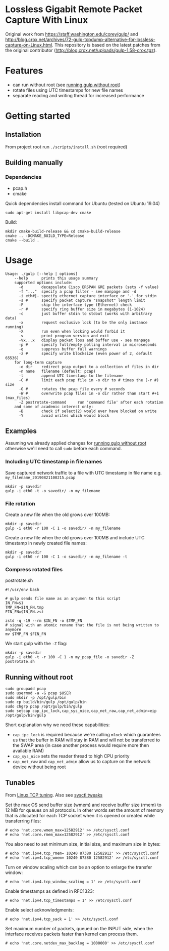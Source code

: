 # Lossless Gigabit Remote Packet Capture With Linux
Original work from https://staff.washington.edu/corey/gulp/ and http://blog.crox.net/archives/72-gulp-tcpdump-alternative-for-lossless-capture-on-Linux.html.
This repository is based on the latest patches from the original contributor (http://blog.crox.net/uploads/gulp-1.58-crox.tgz).

# Features
* can run without root (see [running gulp without root](#Running-without-root))
* rotate files using UTC timestamps for new file names
* separate reading and writing thread for increased performance

# Getting started
## Installation
From project root run `./scripts/install.sh` (root required)

## Building manually
### Dependencies
* pcap.h
* cmake

Quick dependencies install command for Ubuntu (tested on Ubuntu 19.04)
```
sudo apt-get install libpcap-dev cmake
```

Build:
```shell script
mkdir cmake-build-release && cd cmake-build-release
cmake .. -DCMAKE_BUILD_TYPE=Release
cmake --build .
```

# Usage
```
Usage: ./gulp [--help | options]
    --help      prints this usage summary
    supported options include:
      -d        decapsulate Cisco ERSPAN GRE packets (sets -f value)
      -f "..."  specify a pcap filter - see manpage and -d
      -i eth#|- specify ethernet capture interface or '-' for stdin
      -s #      specify packet capture "snapshot" length limit
      -F        skip the interface type (Ethernet) check
      -r #      specify ring buffer size in megabytes (1-1024)
      -c        just buffer stdin to stdout (works with arbitrary data)
      -x        request exclusive lock (to be the only instance running)
      -X        run even when locking would forbid it
      -v        print program version and exit
      -Vx...x   display packet loss and buffer use - see manpage
      -p #      specify full/empty polling interval in microseconds
      -q        suppress buffer full warnings
      -z #      specify write blocksize (even power of 2, default 65536)
    for long-term capture
      -o dir    redirect pcap output to a collection of files in dir
      -n name   filename (default: pcap)
      -t        append UTC timestamp to the filename
      -C #      limit each pcap file in -o dir to # times the (-r #) size
      -G #      rotates the pcap file every # seconds
      -W #      overwrite pcap files in -o dir rather than start #+1 (max_files)
      -Z postrotate-command     run 'command file' after each rotation
    and some of academic interest only:
      -B        check if select(2) would ever have blocked on write
      -Y        avoid writes which would block
```

## Examples
Assuming we already applied changes for [running gulp without root](#Running-without-root) otherwise we'll need to call
`sudo` before each command.

### Including UTC timestamp in file names
Save captured network traffic to a file with UTC timestamp in file name e.g. `my_filename_20190821100215.pcap`
```shell script
mkdir -p savedir
gulp -i eth0 -t -o savedir/ -n my_filename
```
### File rotation
Create a new file when the old grows over 100MB:
```shell script
mkdir -p savedir
gulp -i eth0 -r 100 -C 1 -o savedir/ -n my_filename
```

Create a new file when the old grows over 100MB and include UTC timestamp in newly created file names:
```shell script
mkdir -p savedir
gulp -i eth0 -r 100 -C 1 -o savedir/ -n my_filename -t
```

### Compress rotated files
postrotate.sh
```shell script
#!/usr/env bash

# gulp sends file name as an argumen to this script
IN_FN=$1
TMP_FN=$IN_FN.tmp
FIN_FN=$IN_FN.zst

zstd -q -19 --rm $IN_FN -o $TMP_FN
# signal with an atomic rename that the file is not being written to anymore
mv $TMP_FN $FIN_FN
```

We start gulp with the `-Z` flag:
```
mkdir -p savedir
gulp -i eth0 -t -r 100 -C 1 -n my_pcap_file -o savedir -Z postrotate.sh
```

## Running without root
```shell script
sudo groupadd pcap
sudo usermod -a -G pcap $USER
sudo mkdir -p /opt/gulp/bin
sudo cp build/bin/gulp /opt/gulp/bin
sudo chgrp pcap /opt/gulp/bin/gulp
sudo setcap cap_ipc_lock,cap_sys_nice,cap_net_raw,cap_net_admin=eip /opt/gulp/bin/gulp
```

Short explanation why we need these capabilities:
* `cap_ipc_lock` is required because we're calling `mlock` which guarantees us that the buffer in RAM will stay in RAM
and will not be transferred to the SWAP area (in case another process would require more then available RAM) 
* `cap_sys_nice` sets the reader thread to high CPU priority
* `cap_net_raw` and `cap_net_admin` allow us to capture on the network device without being root

## Tunables
From [Linux TCP tuning](https://www.cyberciti.biz/faq/linux-tcp-tuning/). Also see
[sysctl tweaks](https://wiki.mikejung.biz/Sysctl_tweaks#net.core.netdev_max_backlog)

Set the max OS send buffer size (wmem) and receive buffer size (rmem) to 12 MB for queues on all protocols. In other words set the amount of memory that is allocated for each TCP socket when it is opened or created while transferring files:
```shell script
# echo 'net.core.wmem_max=12582912' >> /etc/sysctl.conf
# echo 'net.core.rmem_max=12582912' >> /etc/sysctl.conf
```
You also need to set minimum size, initial size, and maximum size in bytes:
```shell script
# echo 'net.ipv4.tcp_rmem= 10240 87380 12582912' >> /etc/sysctl.conf
# echo 'net.ipv4.tcp_wmem= 10240 87380 12582912' >> /etc/sysctl.conf
```
Turn on window scaling which can be an option to enlarge the transfer window:
```shell script
# echo 'net.ipv4.tcp_window_scaling = 1' >> /etc/sysctl.conf
```
Enable timestamps as defined in RFC1323:
```shell script
# echo 'net.ipv4.tcp_timestamps = 1' >> /etc/sysctl.conf
```
Enable select acknowledgments:
```shell script
# echo 'net.ipv4.tcp_sack = 1' >> /etc/sysctl.conf
```
Set maximum number of packets, queued on the INPUT side, when the interface receives packets faster than kernel can 
process them.
```shell script
# echo 'net.core.netdev_max_backlog = 1000000' >> /etc/sysctl.conf
```

